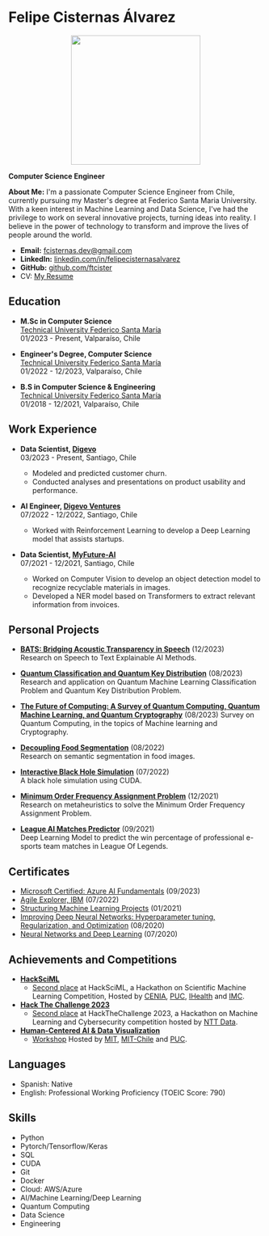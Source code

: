 # Felipe Cisternas Álvarez

<p align="center">
  <img src="https://avatars.githubusercontent.com/u/63937848?v=4" width="256"/>
</p>

**Computer Science Engineer** 

**About Me:** I'm a passionate Computer Science Engineer from Chile, currently pursuing my Master's degree at Federico Santa Maria University. With a keen interest in Machine Learning and Data Science, I've had the privilege to work on several innovative projects, turning ideas into reality. I believe in the power of technology to transform and improve the lives of people around the world.

- **Email:** [fcisternas.dev@gmail.com](mailto:fcisternas.dev@gmail.com)
- **LinkedIn:** [linkedin.com/in/felipecisternasalvarez](https://linkedin.com/in/felipecisternasalvarez)
- **GitHub:** [github.com/ftcister](https://github.com/ftcister)
- CV: [My Resume](https://ftcister.github.io/portfolio/projects/Felipe_Resume.pdf)

## Education

- **M.Sc in Computer Science**  
  [Technical University Federico Santa María](https://usm.cl/en/home/)  
  01/2023 - Present, Valparaíso, Chile

- **Engineer's Degree, Computer Science**  
  [Technical University Federico Santa María](https://usm.cl/en/home/)  
  01/2022 - 12/2023, Valparaíso, Chile

- **B.S in Computer Science & Engineering**  
  [Technical University Federico Santa María](https://usm.cl/en/home/)  
  01/2018 - 12/2021, Valparaíso, Chile

## Work Experience

- **Data Scientist, [Digevo](https://digevo.com/en/)**  
  03/2023 - Present, Santiago, Chile
  - Modeled and predicted customer churn.
  - Conducted analyses and presentations on product usability and performance.
 
- **AI Engineer, [Digevo Ventures](https://www.digevoventures.com/)**  
  07/2022 - 12/2022, Santiago, Chile  
  - Worked with Reinforcement Learning to develop a Deep Learning model that assists startups.

- **Data Scientist, [MyFuture-AI](https://myfuture.ai/)**  
  07/2021 - 12/2021, Santiago, Chile  
  - Worked on Computer Vision to develop an object detection model to recognize recyclable materials in images.
  - Developed a NER model based on Transformers to extract relevant information from invoices.

## Personal Projects

- **[BATS: Bridging Acoustic Transparency in Speech](https://ftcister.github.io/portfolio/projects/XAI.pdf)** (12/2023)  
  Research on Speech to Text Explainable AI Methods.

- **[Quantum Classification and Quantum Key Distribution](https://ftcister.github.io/portfolio/projects/Quantum_Qiskit_Paper.pdf)** (08/2023)  
  Research and application on Quantum Machine Learning Classification Problem and Quantum Key Distribution Problem.

- **[The Future of Computing: A Survey of Quantum Computing, Quantum Machine Learning, and Quantum Cryptography](https://ftcister.github.io/portfolio/projects/Survey_Cuantica.pdf)** (08/2023)
  Survey on Quantum Computing, in the topics of Machine learning and Cryptography.

- **[Decoupling Food Segmentation](https://ftcister.github.io/portfolio/projects/Proyecto_ML.pdf)** (08/2022)  
  Research on semantic segmentation in food images.

- **[Interactive Black Hole Simulation](https://github.com/ftcister/black_hole_cuda)** (07/2022)  
  A black hole simulation using CUDA.

- **[Minimum Order Frequency Assignment Problem](https://ftcister.github.io/portfolio/projects/IA_Proyecto.pdf)** (12/2021)  
  Research on metaheuristics to solve the Minimum Order Frequency Assignment Problem.

- **[League AI Matches Predictor](https://github.com/ftcister/Lol-AI-Predict)** (09/2021)  
  Deep Learning Model to predict the win percentage of professional e-sports team matches in League Of Legends.

## Certificates

- [Microsoft Certified: Azure AI Fundamentals](https://learn.microsoft.com/api/credentials/share/en-us/FelipeCisternas-5660/C7EE8D453511E660?sharingId) (09/2023)
- [Agile Explorer, IBM](https://www.credly.com/badges/b07724ee-b81f-4847-a4cd-1ec410c4e141?source=linked_in_profile) (07/2022)
- [Structuring Machine Learning Projects](https://www.coursera.org/account/accomplishments/certificate/E2CGZHB6UCGJ) (01/2021)
- [Improving Deep Neural Networks: Hyperparameter tuning, Regularization, and Optimization](https://www.coursera.org/account/accomplishments/certificate/JPQUYHSKGUTX) (08/2020)
- [Neural Networks and Deep Learning](https://www.coursera.org/account/accomplishments/certificate/BUBPU7V7CVGU) (07/2020)

## Achievements and Competitions

- **[HackSciML](https://sites.google.com/ing.puc.cl/hacksciml-rl4cenia)**  
  - [Second place](https://www.linkedin.com/feed/update/urn:li:activity:7115317516456837121/) at HackSciML, a Hackathon on Scientific Machine Learning Competition, Hosted by [CENIA](https://cenia.cl/), [PUC](https://www.uc.cl/), [IHealth](https://i-health.cl/) and [IMC](https://imc.uc.cl/).
- **[Hack The Challenge 2023](https://www.hackthechallenge.cl/)**  
  - [Second place](https://www.linkedin.com/feed/update/urn:li:activity:7115712992213618688/?updateEntityUrn=urn%3Ali%3Afs_feedUpdate%3A%28V2%2Curn%3Ali%3Aactivity%3A7115712992213618688%29) at HackTheChallenge 2023, a Hackathon on Machine Learning and Cybersecurity competition hosted by [NTT Data](https://www.nttdata.com/global/en/).
- **[Human-Centered AI & Data Visualization](https://www.media.mit.edu/projects/mit-chile-research-workshops-human-centered-artificial-intelligence-and-data-visualization/overview/)**  
  - [Workshop](https://www.linkedin.com/feed/update/urn:li:activity:7065445120761810944/) Hosted by [MIT](https://www.mit.edu/), [MIT-Chile](https://misti.mit.edu/mit-chile) and [PUC](https://www.uc.cl/). 

## Languages

- Spanish: Native
- English: Professional Working Proficiency (TOEIC Score: 790)

## Skills

- Python
- Pytorch/Tensorflow/Keras
- SQL
- CUDA
- Git
- Docker
- Cloud: AWS/Azure
- AI/Machine Learning/Deep Learning
- Quantum Computing
- Data Science
- Engineering

